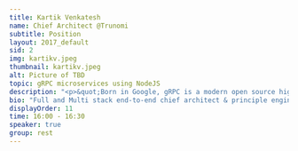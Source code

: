 ```yaml
---
title: Kartik Venkatesh
name: Chief Architect @Trunomi
subtitle: Position
layout: 2017_default
sid: 2
img: kartikv.jpeg
thumbnail: kartikv.jpeg
alt: Picture of TBD
topic: gRPC microservices using NodeJS
description: "<p>&quot;Born in Google, gRPC is a modern open source high performance RPC framework that can run in any environment. It can efficiently connect services in and across data centers with pluggable support for load balancing, tracing, health checking and authentication.&quot;</p> <p>It is also applicable in last mile of distributed computing to connect devices, mobile applications and browsers to backend services. In this talk we will explore building gRPC microservices using NodeJS and integrate them into a polyglot microservices scenario.</p>"
bio: "Full and Multi stack end-to-end chief architect & principle engineer with expertise in both Open Source/Apache and Microsoft stacks. 15+ years of experience in a wide range of fields from entertainment to financial to medical & geospatial. Having a strong passion for architecting and delivering secure, highly scalable, efficient, performant distributed systems, infrastructure and data solutions. Expert level knowledge of architecting and building Software Products, big data and machine learning platforms, spatially aware solutions, analytics solutions, social and collaborative solutions, and cloud and managed services."
displayOrder: 11
time: 16:00 - 16:30
speaker: true
group: rest
---
```

